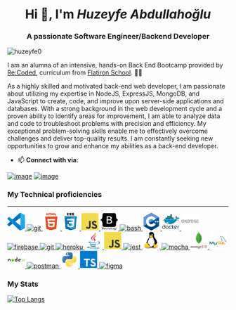
<!-- ### Hi there 👋 -->

<!--
**huzeyfe0/huzeyfe0** is a ✨ _special_ ✨ repository because its `README.md` (this file) appears on your GitHub profile.

Here are some ideas to get you started:

- 🔭 I’m currently working on ...
- 🌱 I’m currently learning ...
- 👯 I’m looking to collaborate on ...
- 🤔 I’m looking for help with ...
- 💬 Ask me about ...
- 📫 How to reach me: ...
- 😄 Pronouns: ...
- ⚡ Fun fact: ...
-->

<h1 align="center">Hi 👋, I'm <i>Huzeyfe Abdullahoğlu</i></h1>
<h3 align="center">A passionate Software Engineer/Backend Developer</h3>

<p align="left"> <img src="https://komarev.com/ghpvc/?username=huzeyfe0&label=Profile%20views&color=0e75b6&style=flat" alt="huzeyfe0" /> </p>



I am an alumna of an intensive, hands-on Back End Bootcamp provided by <a href="https://www.re-coded.com/" target="_blank">Re:Coded</a>, curriculum from <a href="https://flatironschool.com/">Flatiron School</a>. 👩‍💻 

As a highly skilled and motivated back-end web developer, I am passionate about utilizing my expertise in NodeJS, ExpressJS, MongoDB, and JavaScript to create, code, and improve upon server-side applications and databases. With a strong background in the web development cycle and a proven ability to identify areas for improvement, I am able to analyze data and code to troubleshoot problems with precision and efficiency. My exceptional problem-solving skills enable me to effectively overcome challenges and deliver top-quality results. I am constantly seeking new opportunities to grow and enhance my abilities as a back-end developer.

- 📫 **Connect with via**: 
<div align:"center">

[![image](https://img.shields.io/badge/Gmail-D14836?style=for-the-badge&logo=gmail&logoColor=white)](mailto:huzeyfe.abdullahoglu@gmail.com)
[![image](https://img.shields.io/badge/LinkedIn-0077B5?style=for-the-badge&logo=linkedin&logoColor=white)](https://www.linkedin.com/in/huzeyfe-abdullaho%C4%9Flu-395899181/)
</div>


### My Technical proficiencies
---
<div>
  <a href="https://code.visualstudio.com/" target="_blank">
    <img src="https://raw.githubusercontent.com/devicons/devicon/master/icons/vscode/vscode-original.svg" alt="vscode" width="40" height="40"/>
  </a>
  
  <a href="https://git-scm.com/" target="_blank"> 
    <img src="https://cdn.jsdelivr.net/gh/devicons/devicon/icons/android/android-original.svg" alt="git" width="40" height="40"/> 
  </a>
  <a href="https://www.w3.org/html/" target="_blank"> 
    <img src="https://raw.githubusercontent.com/devicons/devicon/master/icons/html5/html5-plain-wordmark.svg" alt="html5" width="40" height="40"/> 
  </a>
  <a href="https://www.w3schools.com/css/" target="_blank" rel="noreferrer">
    <img src="https://raw.githubusercontent.com/devicons/devicon/master/icons/css3/css3-original-wordmark.svg" alt="css3" width="40" height="40"/>
  </a> 
  <a href="https://www.javascript.com/" target="_blank"> 
    <img src="https://raw.githubusercontent.com/devicons/devicon/master/icons/javascript/javascript-original.svg" alt="javascript" width="40" height="40"/> 
  </a>
   
   <a href="https://getbootstrap.com" target="_blank">
    <img src="https://raw.githubusercontent.com/devicons/devicon/master/icons/bootstrap/bootstrap-plain-wordmark.svg" alt="bootstrap" width="40" height="40"/>
  </a>
     <a href="https://www.gnu.org/software/bash/" target="_blank" rel="noreferrer"> <img src="https://www.vectorlogo.zone/logos/gnu_bash/gnu_bash-icon.svg" alt="bash" width="40" height="40" /> </a>
    <a href="https://www.w3schools.com/cpp/" target="_blank" rel="noreferrer"> <img src="https://raw.githubusercontent.com/devicons/devicon/master/icons/cplusplus/cplusplus-original.svg" alt="cplusplus" width="40" height="40" /> </a>
    <a href="https://www.docker.com/" target="_blank" rel="noreferrer"> <img src="https://raw.githubusercontent.com/devicons/devicon/master/icons/docker/docker-original-wordmark.svg" alt="docker" width="40" height="40" /> </a>
    <a href="https://expressjs.com" target="_blank" rel="noreferrer"> <img src="https://raw.githubusercontent.com/devicons/devicon/master/icons/express/express-original-wordmark.svg" alt="express" width="40" height="40" /> </a>
    <a href="https://firebase.google.com/" target="_blank" rel="noreferrer"> <img src="https://www.vectorlogo.zone/logos/firebase/firebase-icon.svg" alt="firebase" width="40" height="40" /> </a>
    <a href="https://git-scm.com/" target="_blank" rel="noreferrer"> <img src="https://www.vectorlogo.zone/logos/git-scm/git-scm-icon.svg" alt="git" width="40" height="40" /> </a>
    <a href="https://heroku.com" target="_blank" rel="noreferrer"> <img src="https://www.vectorlogo.zone/logos/heroku/heroku-icon.svg" alt="heroku" width="40" height="40" /> </a>
    <a href="https://www.java.com" target="_blank" rel="noreferrer"> <img src="https://raw.githubusercontent.com/devicons/devicon/master/icons/java/java-original.svg" alt="java" width="40" height="40" /> </a>
    <a href="https://developer.mozilla.org/en-US/docs/Web/JavaScript" target="_blank" rel="noreferrer">
        <img src="https://raw.githubusercontent.com/devicons/devicon/master/icons/javascript/javascript-original.svg" alt="javascript" width="40" height="40" />
    </a>
    <a href="https://jestjs.io" target="_blank" rel="noreferrer"> <img src="https://www.vectorlogo.zone/logos/jestjsio/jestjsio-icon.svg" alt="jest" width="40" height="40" /> </a>
    <a href="https://www.linux.org/" target="_blank" rel="noreferrer"> <img src="https://raw.githubusercontent.com/devicons/devicon/master/icons/linux/linux-original.svg" alt="linux" width="40" height="40" /> </a>
    <a href="https://mochajs.org" target="_blank" rel="noreferrer"> <img src="https://www.vectorlogo.zone/logos/mochajs/mochajs-icon.svg" alt="mocha" width="40" height="40" /> </a>
    <a href="https://www.mongodb.com/" target="_blank" rel="noreferrer"> <img src="https://raw.githubusercontent.com/devicons/devicon/master/icons/mongodb/mongodb-original-wordmark.svg" alt="mongodb" width="40" height="40" /> </a>
    <a href="https://www.mysql.com/" target="_blank" rel="noreferrer"> <img src="https://raw.githubusercontent.com/devicons/devicon/master/icons/mysql/mysql-original-wordmark.svg" alt="mysql" width="40" height="40" /> </a>
    <a href="https://nodejs.org" target="_blank" rel="noreferrer"> <img src="https://raw.githubusercontent.com/devicons/devicon/master/icons/nodejs/nodejs-original-wordmark.svg" alt="nodejs" width="40" height="40" /> </a>
    <a href="https://postman.com" target="_blank" rel="noreferrer"> <img src="https://www.vectorlogo.zone/logos/getpostman/getpostman-icon.svg" alt="postman" width="40" height="40" /> </a>
    <a href="https://www.python.org" target="_blank" rel="noreferrer"> <img src="https://raw.githubusercontent.com/devicons/devicon/master/icons/python/python-original.svg" alt="python" width="40" height="40" /> </a>
<!--     <a href="https://redis.io" target="_blank" rel="noreferrer"> <img src="https://raw.githubusercontent.com/devicons/devicon/master/icons/redis/redis-original-wordmark.svg" alt="redis" width="40" height="40" /> </a> -->
    <a href="https://www.typescriptlang.org/" target="_blank" rel="noreferrer"> <img src="https://raw.githubusercontent.com/devicons/devicon/master/icons/typescript/typescript-original.svg" alt="typescript" width="40" height="40" /> </a>

  <a href="https://www.figma.com/" target="_blank">
  <img src="https://www.vectorlogo.zone/logos/figma/figma-icon.svg" alt="figma" width="40" height="40"/> 
  </a>
</div>







### My Stats
[![Top Langs](https://github-readme-stats.vercel.app/api/top-langs/?username=huzeyfe0&layout=compact&theme=dark)](https://github.com/anuraghazra/github-readme-stats)

<!-- 
<a href="#">
  <img align="left" src="https://github-readme-stats.vercel.app/api?username=huzeyfe0&show_icons=true&count_private=true&theme=dark&hide_border=true" />
</a> 
<a href="#"><img align="left" src="http://github-readme-streak-stats.herokuapp.com?user=huzeyfe0&theme=dark&date_format=M%20j%5B%2C%20Y%5D&hide_border=true"></a>
<a href="#">
  <img align="center" src="https://github-readme-stats.vercel.app/api/top-langs/?username=huzeyfe0&layout=compact&,html&langs_count=3&theme=dark"/>
</a>
-->

